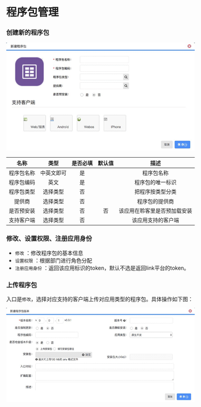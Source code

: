 # 程序包管理

### 创建新的程序包
<img src="./assets/package1.png" width='800px'/>

| 名称 | 类型 | 是否必填 | 默认值 | 描述 |
| :----: |:----:| :----: | :----: |:----: |
| 程序包名称 | 中英文即可 | 是 |  | 程序包名称 |
| 程序包编码 | 英文 | 是 | | 程序包的唯一标识 |
| 程序包类型 | 选择类型 | 否 | | 把程序按类型分类 |
| 提供商 | 选择类型 | 否 | | 程序包的提供商 |
| 是否预安装 | 选择类型 | 否 | 否 | 该应用在聆客里是否预加载安装 |
| 支持客户端 | 选择类型 | 否 |  | 该应用支持的客户端 |

### 修改、设置权限、注册应用身份
* `修改` ：修改程序包的基本信息
* `设置权限` ：根据部门进行角色分配
* `注册应用身份` ：返回该应用标识的token，默认不选是返回link平台的token。


### 上传程序包
入口是`修改`，选择对应支持的客户端上传对应用类型的程序包。具体操作如下图：

<img src="./assets/package2.png" width='800px'/>

